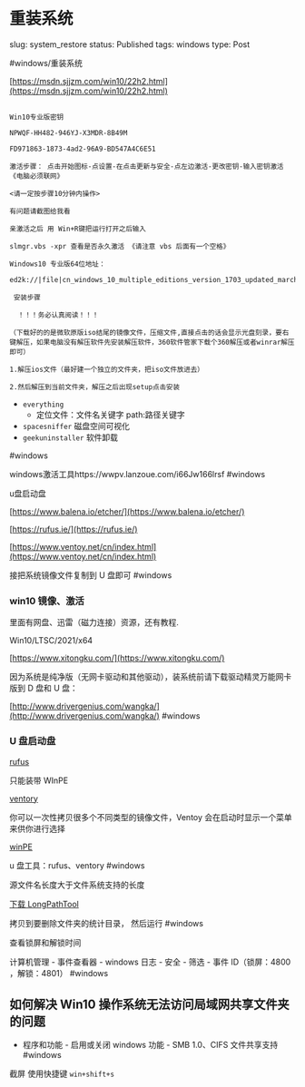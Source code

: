 # 重装系统

slug: system_restore
status: Published
tags: windows
type: Post

#windows/重装系统

[https://msdn.sjjzm.com/win10/22h2.html](https://msdn.sjjzm.com/win10/22h2.html)

```

Win10专业版密钥

NPWQF-HH482-946YJ-X3MDR-8B49M

FD971863-1873-4ad2-96A9-BD547A4C6E51

激活步骤： 点击开始图标-点设置-在点击更新与安全-点左边激活-更改密钥-输入密钥激活 《电脑必须联网》

<请一定按步骤10分钟内操作>

有问题请截图给我看

亲激活之后 用 Win+R键把运行打开之后输入

slmgr.vbs -xpr 查看是否永久激活 《请注意 vbs 后面有一个空格》

Windows10 专业版64位地址：

ed2k://|file|cn_windows_10_multiple_editions_version_1703_updated_march_2017_x64_dvd_10194190.iso|4587292672|373B263D307F6AA2486A74E557DD22C9|/

 安装步骤

  ！！！务必认真阅读！！！

（下载好的的是微软原版iso结尾的镜像文件，压缩文件,直接点击的话会显示光盘刻录，要右键解压，如果电脑没有解压软件先安装解压软件，360软件管家下载个360解压或者winrar解压即可）

1.解压ios文件（最好建一个独立的文件夹，把iso文件放进去）

2.然后解压到当前文件夹，解压之后出现setup点击安装

```

- `everything`
    - 定位文件：文件名关键字 path:路径关键字
- `spacesniffer` 磁盘空间可视化
- `geekuninstaller` 软件卸载

#windows

windows激活工具https://wwpv.lanzoue.com/i66Jw166lrsf #windows

u盘启动盘

[https://www.balena.io/etcher/](https://www.balena.io/etcher/)

[https://rufus.ie/](https://rufus.ie/)

[https://www.ventoy.net/cn/index.html](https://www.ventoy.net/cn/index.html)

接把系统镜像文件复制到 U 盘即可 #windows

### win10 镜像、激活

里面有网盘、迅雷（磁力连接）资源，还有教程.

Win10/LTSC/2021/x64

[https://www.xitongku.com/](https://www.xitongku.com/)

因为系统是纯净版（无网卡驱动和其他驱动），装系统前请下载驱动精灵万能网卡版到 D 盘和 U 盘：

[http://www.drivergenius.com/wangka/](http://www.drivergenius.com/wangka/) #windows

### U 盘启动盘

[rufus](https://rufus.ie/zh/)

只能装带 WInPE

[ventory](https://www.iplaysoft.com/ventoy.html)

你可以一次性拷贝很多个不同类型的镜像文件，Ventoy 会在启动时显示一个菜单来供你进行选择

[winPE](https://github.com/VirtualHotBar/HotPEToolBox)

u 盘工具：rufus、ventory #windows

源文件名长度大于文件系统支持的长度

[下载 LongPathTool](https://www.lanzoux.com/i3lulgbdb1c)

拷贝到要删除文件夹的统计目录， 然后运行 #windows

查看锁屏和解锁时间

计算机管理 - 事件查看器 - windows 日志 - 安全 - 筛选 - 事件 ID（锁屏：4800 ，解锁：4801） #windows

## 如何解决 Win10 操作系统无法访问局域网共享文件夹的问题

- 程序和功能 - 启用或关闭 windows 功能 - SMB 1.0、CIFS 文件共享支持 #windows

截屏 使用快捷键 `win+shift+s`